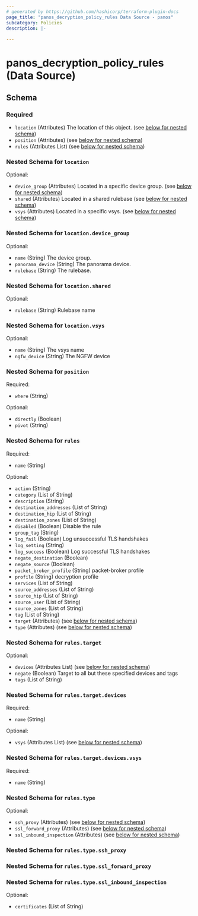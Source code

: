 ```yaml
---
# generated by https://github.com/hashicorp/terraform-plugin-docs
page_title: "panos_decryption_policy_rules Data Source - panos"
subcategory: Policies
description: |-
  
---
```


# panos_decryption_policy_rules (Data Source)





<!-- schema generated by tfplugindocs -->
## Schema

### Required

- `location` (Attributes) The location of this object. (see [below for nested schema](#nestedatt--location))
- `position` (Attributes) (see [below for nested schema](#nestedatt--position))
- `rules` (Attributes List) (see [below for nested schema](#nestedatt--rules))

<a id="nestedatt--location"></a>
### Nested Schema for `location`

Optional:

- `device_group` (Attributes) Located in a specific device group. (see [below for nested schema](#nestedatt--location--device_group))
- `shared` (Attributes) Located in a shared rulebase (see [below for nested schema](#nestedatt--location--shared))
- `vsys` (Attributes) Located in a specific vsys. (see [below for nested schema](#nestedatt--location--vsys))

<a id="nestedatt--location--device_group"></a>
### Nested Schema for `location.device_group`

Optional:

- `name` (String) The device group.
- `panorama_device` (String) The panorama device.
- `rulebase` (String) The rulebase.


<a id="nestedatt--location--shared"></a>
### Nested Schema for `location.shared`

Optional:

- `rulebase` (String) Rulebase name


<a id="nestedatt--location--vsys"></a>
### Nested Schema for `location.vsys`

Optional:

- `name` (String) The vsys name
- `ngfw_device` (String) The NGFW device



<a id="nestedatt--position"></a>
### Nested Schema for `position`

Required:

- `where` (String)

Optional:

- `directly` (Boolean)
- `pivot` (String)


<a id="nestedatt--rules"></a>
### Nested Schema for `rules`

Required:

- `name` (String)

Optional:

- `action` (String)
- `category` (List of String)
- `description` (String)
- `destination_addresses` (List of String)
- `destination_hip` (List of String)
- `destination_zones` (List of String)
- `disabled` (Boolean) Disable the rule
- `group_tag` (String)
- `log_fail` (Boolean) Log unsuccessful TLS handshakes
- `log_setting` (String)
- `log_success` (Boolean) Log successful TLS handshakes
- `negate_destination` (Boolean)
- `negate_source` (Boolean)
- `packet_broker_profile` (String) packet-broker profile
- `profile` (String) decryption profile
- `services` (List of String)
- `source_addresses` (List of String)
- `source_hip` (List of String)
- `source_user` (List of String)
- `source_zones` (List of String)
- `tag` (List of String)
- `target` (Attributes) (see [below for nested schema](#nestedatt--rules--target))
- `type` (Attributes) (see [below for nested schema](#nestedatt--rules--type))

<a id="nestedatt--rules--target"></a>
### Nested Schema for `rules.target`

Optional:

- `devices` (Attributes List) (see [below for nested schema](#nestedatt--rules--target--devices))
- `negate` (Boolean) Target to all but these specified devices and tags
- `tags` (List of String)

<a id="nestedatt--rules--target--devices"></a>
### Nested Schema for `rules.target.devices`

Required:

- `name` (String)

Optional:

- `vsys` (Attributes List) (see [below for nested schema](#nestedatt--rules--target--devices--vsys))

<a id="nestedatt--rules--target--devices--vsys"></a>
### Nested Schema for `rules.target.devices.vsys`

Required:

- `name` (String)




<a id="nestedatt--rules--type"></a>
### Nested Schema for `rules.type`

Optional:

- `ssh_proxy` (Attributes) (see [below for nested schema](#nestedatt--rules--type--ssh_proxy))
- `ssl_forward_proxy` (Attributes) (see [below for nested schema](#nestedatt--rules--type--ssl_forward_proxy))
- `ssl_inbound_inspection` (Attributes) (see [below for nested schema](#nestedatt--rules--type--ssl_inbound_inspection))

<a id="nestedatt--rules--type--ssh_proxy"></a>
### Nested Schema for `rules.type.ssh_proxy`


<a id="nestedatt--rules--type--ssl_forward_proxy"></a>
### Nested Schema for `rules.type.ssl_forward_proxy`


<a id="nestedatt--rules--type--ssl_inbound_inspection"></a>
### Nested Schema for `rules.type.ssl_inbound_inspection`

Optional:

- `certificates` (List of String)